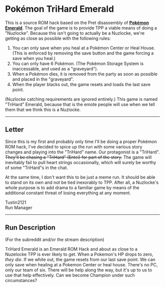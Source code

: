 # Pokémon TriHard Emerald

This is a source ROM hack based on the Pret disassembly of [**Pokémon Emerald**](https://github.com/pret/pokeemerald).
The goal of the game is to provide TPP a viable means of doing a "Nuzlocke". Because this isn't going to actually be
a Nuzlocke, we're getting as close as possible with the following rules:

1. You can only save when you heal at a Pokémon Center or Heal House. (This is enforced by removing the save button and
the game forcing a save when you heal.)
2. You can only have 6 Pokémon. (The Pokémon Storage System is inaccessable, and used as a "graveyard").
3. When a Pokémon dies, it is removed from the party as soon as possible and placed in the "graveyard".
4. When the player blacks out, the game resets and loads the last save point.

(Nuzlocke catching requirements are ignored entirely.) This game is named "TriHard" Emerald, because that is the emote
people will use when we tell them that we think this is a Nuzlocke.

-----
## Letter

Since this is my first and probably only time I'll be doing a proper Pokémon ROM hack, I've decided to spice up the run
with some various story changes and playing into the "TriHard" name. Our protagonist is a "TriHard". ~~They'll be chasing
a "TriHard" (Entei) for part of the story.~~ The game will inevitably fail to pull heart strings occasionally, which will
surely be worthy of some "TriHard"s in the chat. 

At the same time, I don't want this to be just a meme run. It should be able to stand on its own and not be tied
inexorably to TPP. After all, a Nuzlocke's whole purpose is to add drama to a familiar game by means of the additional 
constant threat of losing everything at any moment. 

Tustin2121  
Run Manager

---

## Run Description

(For the subreddit and/or the stream description)

TriHard Emerald is an Emerald ROM Hack and about as close to a Nuzelocke TPP is ever likely to get. When a Pokemon's HP 
drops to zero, *they die*. If we white out, the game resets from our last save point. We can only save when healing at 
a Pokemon Center or heal house. There's no PC, only our team of six. There will be help along the way, but it's up to 
us to use that help effectively. Can we become Champion under such circumstances?
